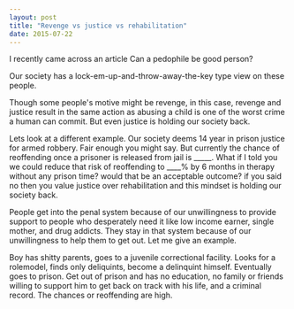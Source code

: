 ```yaml
---
layout: post
title: "Revenge vs justice vs rehabilitation"
date: 2015-07-22
---
```

I recently came across an article Can a pedophile be good person?

Our society has a lock-em-up-and-throw-away-the-key type view on these people.

Though some people's motive might be revenge, in this case, revenge and justice result in the same action as abusing a child is one of the worst crime a human can commit. But even justice is holding our society back.

Lets look at a different example. Our society deems 14 year in prison justice for armed robbery. Fair enough you might say. But currently the chance of reoffending once a prisoner is released from jail is _____. What if I told you we could reduce that risk of reoffending to ____% by 6 months in therapy without any prison time? would that be an acceptable outcome? if you said no then you value justice over rehabilitation and this mindset is holding our society back.

People get into the penal system because of our unwillingness to provide support to people who desperately need it like low income earner, single mother, and drug addicts. They stay in that system because of our unwillingness to help them to get out. Let me give an example.

Boy has shitty parents, goes to a juvenile correctional facility. Looks for a rolemodel, finds only deliquints, become a delinquint himself. Eventually goes to prison. Get out of prison and has no education, no family or friends willing to support him to get back on track with his life, and a criminal record. The chances or reoffending are high.
